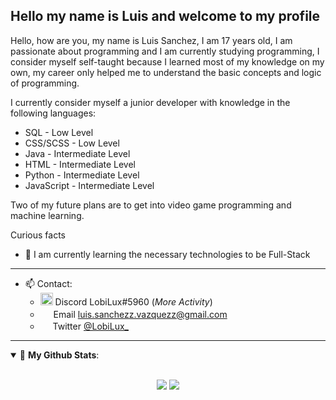 ## **Hello my name is Luis and welcome to my profile**

Hello, how are you, my name is Luis Sanchez, I am 17 years old, I am passionate about programming and I am currently studying programming, I consider myself self-taught because I learned most of my knowledge on my own, my career only helped me to understand the basic concepts and logic of programming.

I currently consider myself a junior developer with knowledge in the following languages:

- SQL - Low Level
- CSS/SCSS - Low Level
- Java - Intermediate Level
- HTML - Intermediate Level
- Python - Intermediate Level
- JavaScript - Intermediate Level

Two of my future plans are to get into video game programming and machine learning.

Curious facts

- 🌱 I am currently learning the necessary technologies to be Full-Stack

---

- 📫 Contact:
  - <img src="https://i.imgur.com/ujmswms.png" width="20px"> Discord LobiLux#5960 (_More Activity_)
  - <img src="https://i.imgur.com/LsIVsg1.png" width="17px"> Email <a href="mailto:luis.sanchezz.vazquezz@gmail.com">luis.sanchezz.vazquezz@gmail.com</a>
  - <img src="https://i.imgur.com/1ArnLjZ.png" width="16px"> Twitter [@LobiLux_](https://twitter.com/LobiLux_)

---


<details open>
  <summary> 📌 <b>My Github Stats</b>: </summary>
  <br>
  <p align="center">
    <img src = "https://github-readme-stats.vercel.app/api?username=LobiLux-Dev&count_private=true&show_icons=true&theme=midnight-purple">
    <img src = "https://github-readme-stats.vercel.app/api/top-langs/?username=LobiLux-Dev&theme=midnight-purple&count_private=true&layout=compact&langs_count=6">
  </p>
</details>
